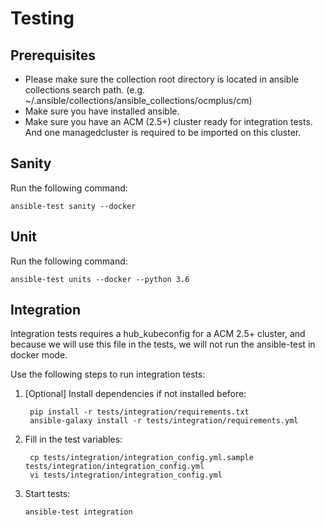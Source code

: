# Testing

## Prerequisites

- Please make sure the collection root directory is located in ansible collections search path. (e.g. ~/.ansible/collections/ansible_collections/ocmplus/cm)
- Make sure you have installed ansible.
- Make sure you have an ACM (2.5+) cluster ready for integration tests. And one managedcluster is required to be imported on this cluster.

## Sanity

Run the following command:

```
ansible-test sanity --docker
```

## Unit

Run the following command:

```
ansible-test units --docker --python 3.6
```

## Integration

Integration tests requires a hub_kubeconfig for a ACM 2.5+ cluster, and because we will use this file in the tests, we will not run the ansible-test in docker mode.

Use the following steps to run integration tests:

1. [Optional] Install dependencies if not installed before:
   ```
    pip install -r tests/integration/requirements.txt
    ansible-galaxy install -r tests/integration/requirements.yml
   ```
2. Fill in the test variables:
   ```
    cp tests/integration/integration_config.yml.sample tests/integration/integration_config.yml
    vi tests/integration/integration_config.yml
   ```
3. Start tests:
   ```
   ansible-test integration
   ```
